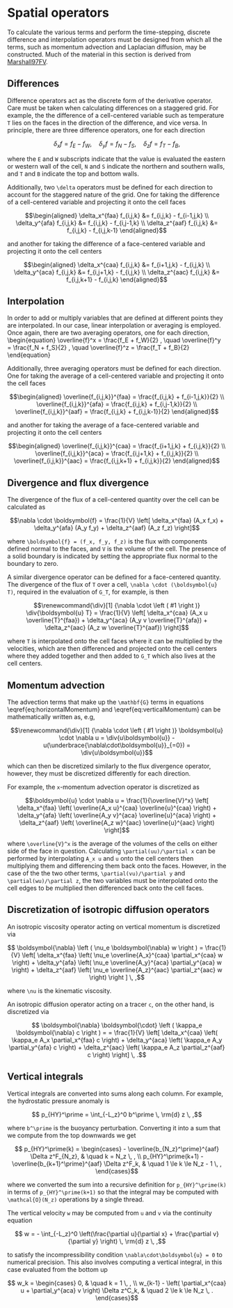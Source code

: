 # Spatial operators

To calculate the various terms and perform the time-stepping, discrete difference and interpolation operators must be
designed from which all the terms, such as momentum advection and Laplacian diffusion, may be constructed. Much of the
material in this section is derived from [Marshall97FV](@cite).

## Differences

Difference operators act as the discrete form of the derivative operator. Care must be taken when calculating
differences on a staggered grid. For example, the the difference of a cell-centered variable such as temperature ``T``
lies on the faces  in the direction of the difference, and vice versa. In principle, there are three difference
operators, one for each  direction
```math
  \delta_x f = f_E - f_W, \quad
  \delta_y f = f_N - f_S , \quad
  \delta_z f = f_T - f_B ,
```
where the ``E`` and ``W`` subscripts indicate that the value is evaluated the eastern or western wall of the cell, ``N`` and
``S`` indicate the northern and southern walls, and ``T`` and ``B`` indicate the top and bottom walls.

Additionally, two ``\delta`` operators must be defined for each direction to account for the staggered nature of the grid.
One for taking the difference of a cell-centered variable and projecting it onto the cell faces
```math
\begin{aligned}
    \delta_x^{faa} f_{i,j,k} &= f_{i,j,k} - f_{i-1,j,k} \\
    \delta_y^{afa} f_{i,j,k} &= f_{i,j,k} - f_{i,j-1,k} \\
    \delta_z^{aaf} f_{i,j,k} &= f_{i,j,k} - f_{i,j,k-1}
\end{aligned}
```
and another for taking the difference of a face-centered variable and projecting it onto the cell centers
```math
\begin{aligned}
    \delta_x^{caa} f_{i,j,k} &= f_{i+1,j,k} - f_{i,j,k} \\
    \delta_y^{aca} f_{i,j,k} &= f_{i,j+1,k} - f_{i,j,k} \\
    \delta_z^{aac} f_{i,j,k} &= f_{i,j,k+1} - f_{i,j,k}
\end{aligned}
```

## Interpolation

In order to add or multiply variables that are defined at different points they are interpolated. In our case, linear
interpolation or averaging is employed. Once again, there are two averaging operators, one for each direction,
\begin{equation}
  \overline{f}^x = \frac{f_E + f_W}{2} , \quad
  \overline{f}^y = \frac{f_N + f_S}{2} , \quad
  \overline{f}^z = \frac{f_T + f_B}{2}
\end{equation}

Additionally, three averaging operators must be defined for each direction. One for taking the average of a
cell-centered  variable and projecting it onto the cell faces
```math
\begin{aligned}
    \overline{f_{i,j,k}}^{faa} = \frac{f_{i,j,k} + f_{i-1,j,k}}{2} \\
    \overline{f_{i,j,k}}^{afa} = \frac{f_{i,j,k} + f_{i,j-1,k}}{2} \\
    \overline{f_{i,j,k}}^{aaf} = \frac{f_{i,j,k} + f_{i,j,k-1}}{2}
\end{aligned}
```
and another for taking the average of a face-centered variable and projecting it onto the cell centers
```math
\begin{aligned}
    \overline{f_{i,j,k}}^{caa} = \frac{f_{i+1,j,k} + f_{i,j,k}}{2} \\
    \overline{f_{i,j,k}}^{aca} = \frac{f_{i,j+1,k} + f_{i,j,k}}{2} \\
    \overline{f_{i,j,k}}^{aac} = \frac{f_{i,j,k+1} + f_{i,j,k}}{2}
\end{aligned}
```

## Divergence and flux divergence

The divergence of the flux of a cell-centered quantity over the cell can be calculated as
```math
\nabla \cdot \boldsymbol{f}
= \frac{1}{V} \left[ \delta_x^{faa} (A_x f_x)
                   + \delta_y^{afa} (A_y f_y)
                   + \delta_z^{aaf} (A_z f_z) \right]
```
where ``\boldsymbol{f} = (f_x, f_y, f_z)`` is the flux with components defined normal to the faces, and ``V`` is the volume of
the cell. The presence of a solid boundary is indicated by setting the appropriate flux normal to the boundary to zero.

A similar divergence operator can be defined for a face-centered quantity. The divergence of the flux of ``T`` over a
cell,  ``\nabla \cdot (\boldsymbol{u} T)``, required in the evaluation of ``G_T``, for example, is then
```math
\renewcommand{\div}[1] {\nabla \cdot \left ( #1 \right )}
\div{\boldsymbol{u} T}
= \frac{1}{V} \left[ \delta_x^{caa} (A_x u \overline{T}^{faa})
                   + \delta_y^{aca} (A_y v \overline{T}^{afa})
                   + \delta_z^{aac} (A_z w \overline{T}^{aaf}) \right]
```
where ``T`` is interpolated onto the cell faces where it can be multiplied by the velocities, which are then differenced
and  projected onto the cell centers where they added together and then added to ``G_T`` which also lives at the cell
centers.

## Momentum advection

The advection terms that make up the ``\mathbf{G}`` terms in equations \eqref{eq:horizontalMomentum} and
\eqref{eq:verticalMomentum} can be mathematically written as, e.g,
```math
\renewcommand{\div}[1] {\nabla \cdot \left ( #1 \right )}
\boldsymbol{u} \cdot \nabla u
    = \div{u\boldsymbol{u}} - u(\underbrace{\nabla\cdot\boldsymbol{u}}_{=0})
    = \div{u\boldsymbol{u}}
```
which can then be discretized similarly to the flux divergence operator, however, they must be discretized differently
for each direction.

For example, the ``x``-momentum advection operator is discretized as
```math
\boldsymbol{u} \cdot \nabla u
= \frac{1}{\overline{V}^x} \left[
    \delta_x^{faa} \left( \overline{A_x u}^{caa} \overline{u}^{caa} \right)
  + \delta_y^{afa} \left( \overline{A_y v}^{aca} \overline{u}^{aca} \right)
  + \delta_z^{aaf} \left( \overline{A_z w}^{aac} \overline{u}^{aac} \right)
\right]
```
where ``\overline{V}^x`` is the average of the volumes of the cells on either side of the face in question. Calculating
``\partial(uu)/\partial x`` can be performed by interpolating ``A_x u`` and ``u`` onto the cell centers then multiplying them
and differencing them back onto the faces. However, in the case of the the two other terms, ``\partial(vu)/\partial y``
and ``\partial(wu)/\partial z``, the two variables must be interpolated onto the cell edges to be multiplied then
differenced back onto the cell faces.

## Discretization of isotropic diffusion operators

An isotropic viscosity operator acting on vertical momentum is discretized via
```math
    \boldsymbol{\nabla} \left ( \nu_e \boldsymbol{\nabla} w \right )
    = \frac{1}{V} \left[
          \delta_x^{faa} \left( \nu_e \overline{A_x}^{caa} \partial_x^{caa} w \right)
        + \delta_y^{afa} \left( \nu_e \overline{A_y}^{aca} \partial_y^{aca} w \right)
        + \delta_z^{aaf} \left( \nu_e \overline{A_z}^{aac} \partial_z^{aac} w \right)
    \right ] \, ,
```
where ``\nu`` is the kinematic viscosity.

An isotropic diffusion operator acting on a tracer ``c``, on the other hand, is discretized via
```math
   \boldsymbol{\nabla} \boldsymbol{\cdot} \left ( \kappa_e \boldsymbol{\nabla} c \right ) =
    = \frac{1}{V} \left[
        \delta_x^{caa} \left( \kappa_e A_x \partial_x^{faa} c \right)
      + \delta_y^{aca} \left( \kappa_e A_y \partial_y^{afa} c \right)
      + \delta_z^{aac} \left( \kappa_e A_z \partial_z^{aaf} c \right)
    \right] \, .
```

## Vertical integrals
Vertical integrals are converted into sums along each column. For example, the hydrostatic pressure anomaly is
```math
    p_{HY}^\prime = \int_{-L_z}^0 b^\prime \, \rm{d} z \, ,
```
where ``b^\prime`` is the buoyancy perturbation. Converting it into a sum that we compute from the top downwards we get
```math
    p_{HY}^\prime(k) =
        \begin{cases}
            - \overline{b_{N_z}^\prime}^{aaf} \Delta z^F_{N_z},               & \quad k = N_z \, , \\
            p_{HY}^\prime(k+1) - \overline{b_{k+1}^\prime}^{aaf} \Delta z^F_k, & \quad 1 \le k \le N_z - 1 \, ,
        \end{cases}
```
where we converted the sum into a recursive definition for ``p_{HY}^\prime(k)`` in terms of ``p_{HY}^\prime(k+1)`` so that
the integral may be computed with ``\mathcal{O}(N_z)`` operations by a single thread.

The vertical velocity ``w`` may be computed from ``u`` and ``v`` via the continuity equation
```math
    w = - \int_{-L_z}^0 \left(\frac{\partial u}{\partial x} + \frac{\partial v}{\partial y} \right) \, \rm{d} z \, ,
```
to satisfy the incompressibility condition ``\nabla\cdot\boldsymbol{u} = 0`` to numerical precision. This also involves computing
a vertical integral, in this case evaluated from the bottom up
```math
    w_k =
        \begin{cases}
            0, & \quad k = 1 \, , \\
            w_{k-1} - \left( \partial_x^{caa} u + \partial_y^{aca} v \right) \Delta z^C_k, & \quad 2 \le k \le N_z \, .
        \end{cases}
```
